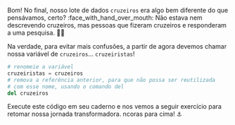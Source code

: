 Bom! No final, nosso lote de dados `cruzeiros` era algo bem diferente do que pensávamos, certo? :face_with_hand_over_mouth:
 Não estava nem descrevendo cruzeiros, mas pessoas que fizeram cruzeiros e responderam a uma pesquisa. 🚶🧳

Na verdade, para evitar mais confusões, a partir de agora devemos chamar nossa variável de `cruzeiros`... `cruzeiristas`!

```python
# renomeie a variável
cruzeiristas = cruzeiros
# remova a referência anterior, para que não possa ser reutilizada
# com esse nome, usando o comando del
del cruzeiros
```

Execute este código em seu caderno e nos vemos a seguir exercício para retomar nossa jornada transformadora.  ncoras para cima! :anchor:
